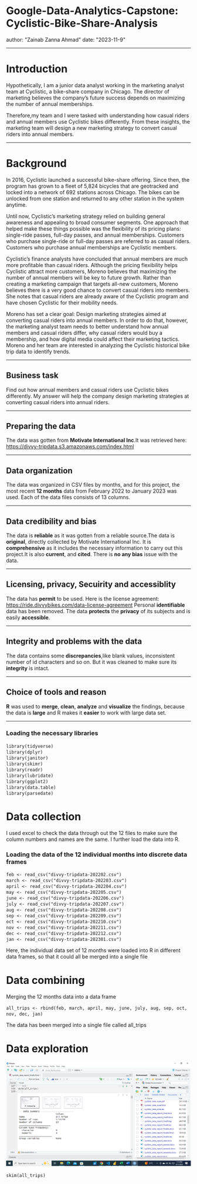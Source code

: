 # Google-Data-Analytics-Capstone: Cyclistic-Bike-Share-Analysis
author: "Zainab Zanna Ahmad"
date: "2023-11-9"

---
# Introduction

Hypothetically, I am a junior data analyst working in the marketing analyst team at Cyclistic, a bike-share company in Chicago. The director of marketing believes the company’s future success depends on maximizing the number of annual memberships. 

Therefore,my team and I were tasked with understanding how casual riders and annual members use Cyclistic bikes differently. From these insights, the marketing team will design a new marketing strategy to convert casual riders into annual members. 

---

# Background

In 2016, Cyclistic launched a successful bike-share offering. Since then, the program has grown to a fleet of 5,824 bicycles that
are geotracked and locked into a network of 692 stations across Chicago. The bikes can be unlocked from one station and returned to any other station in the system anytime.

Until now, Cyclistic’s marketing strategy relied on building general awareness and appealing to broad consumer segments. One approach that helped make these things possible was the flexibility of its pricing plans: single-ride passes, full-day passes, and annual memberships. Customers who purchase single-ride or full-day passes are referred to as casual riders. Customers who purchase annual memberships are Cyclistic members.

Cyclistic’s finance analysts have concluded that annual members are much more profitable than casual riders. Although the pricing flexibility helps Cyclistic attract more customers, Moreno believes that maximizing the number of annual members will be key to future growth. Rather than creating a marketing campaign that targets all-new customers, Moreno believes there is a very good chance to convert casual riders into members. She notes that casual riders are already aware of the Cyclistic program and have chosen Cyclistic for their mobility needs.

Moreno has set a clear goal: Design marketing strategies aimed at converting casual riders into annual members. In order to
do that, however, the marketing analyst team needs to better understand how annual members and casual riders differ, why
casual riders would buy a membership, and how digital media could affect their marketing tactics. Moreno and her team are
interested in analyzing the Cyclistic historical bike trip data to identify trends.

---

## Business task
Find out how annual members and casual riders use Cyclistic bikes
differently.
My answer will help the company design marketing strategies at converting casual riders into annual riders.

---
## Preparing the data
The data was gotten from **Motivate International Inc**.It was retrieved here: https://divvy-tripdata.s3.amazonaws.com/index.html

---
## Data organization
The data was organized in CSV files by months, and for this project, the most recent **12 months** data from February 2022 to January 2023 was used. Each of the data files consists of 13 columns.

---
## Data credibility and bias
The data is **reliable** as it was gotten from a reliable source.The data is **original**, directly collected by Motivate International Inc. It is **comprehensive** as it includes the necessary information to carry out this project.It is also **current**, and **cited**. There is **no any bias** issue with the data.

---
## Licensing, privacy, Secuirity and accessiblity
The data has **permit** to be used. Here is the license agreement: https://ride.divvybikes.com/data-license-agreement 
Personal **identifiable** data has been removed. The data **protects** the **privacy** of its subjects and is easily **accessible**.

---
## Integrity and problems with the data
The data contains some **discrepancies**,like blank values, inconsistent number of id characters and so on. But it was cleaned to make sure its **integrity** is intact.

---
## Choice of tools and reason
**R** was used to **merge**, **clean**, **analyze** and **visualize** the findings, because the data is **large** and R makes it **easier** to work with large data set.

---
### Loading the necessary libraries

```{r message=FALSE}
library(tidyverse)
library(dplyr)
library(janitor)
library(skimr)
library(readr)
library(lubridate)
library(ggplot2)
library(data.table)
library(parsedate)
```
# Data collection

I used excel to check the data through out the 12 files to make sure the column numbers and names are the same. I further load the data into R.

### Loading the data of the 12 individual months into discrete data frames

```{r message=FALSE}
feb <- read_csv("divvy-tripdata-202202.csv")
march <- read_csv("divvy-tripdata-202203.csv")
april <- read_csv("divvy-tripdata-202204.csv")
may <- read_csv("divvy-tripdata-202205.csv")
june <- read_csv("divvy-tripdata-202206.csv")
july <- read_csv("divvy-tripdata-202207.csv")
aug <- read_csv("divvy-tripdata-202208.csv")
sep <- read_csv("divvy-tripdata-202209.csv")
oct <- read_csv("divvy-tripdata-202210.csv")
nov <- read_csv("divvy-tripdata-202211.csv")
dec <- read_csv("divvy-tripdata-202212.csv")
jan <- read_csv("divvy-tripdata-202301.csv")
```
Here, the individual data set of 12 months were loaded into R in different data frames, so that it could all be merged into a single file

# Data combining

Merging the 12 months data into a data frame
```{r}
all_trips <- rbind(feb, march, april, may, june, july, aug, sep, oct, nov, dec, jan)
```
The data has been merged into a single file called all_trips

# Data exploration

![](first.png)

```{r}
skim(all_trips)
```


